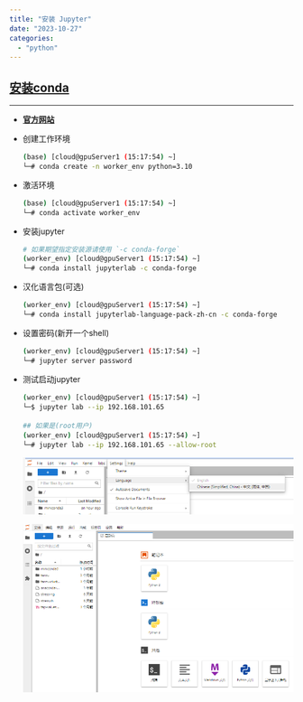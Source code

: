 ```yaml
---
title: "安装 Jupyter"
date: "2023-10-27"
categories: 
  - "python"
---
```


## **[安装conda](http://www.dev-share.top/2023/10/26/%e5%ae%89%e8%a3%85miniconda/ "安装conda")**

* * *

- **[官方网站](https://jupyter.org/install "官方网站")**
    
- 创建工作环境
    
    ```bash
    (base) [cloud@gpuServer1 (15:17:54) ~]
    └─# conda create -n worker_env python=3.10
    
    ```
    
- 激活环境
    
    ```bash
    (base) [cloud@gpuServer1 (15:17:54) ~]
    └─# conda activate worker_env
    
    ```
    
- 安装jupyter
    
    ```bash
    # 如果期望指定安装源请使用 `-c conda-forge`
    (worker_env) [cloud@gpuServer1 (15:17:54) ~]
    └─# conda install jupyterlab -c conda-forge
    
    ```
    
- 汉化语言包(可选)
    
    ```bash
    (worker_env) [cloud@gpuServer1 (15:17:54) ~]
    └─# conda install jupyterlab-language-pack-zh-cn -c conda-forge
    ```
    
- 设置密码(新开一个shell)
    
    ```bash
    (worker_env) [cloud@gpuServer1 (15:17:54) ~]
    └─# jupyter server password
    ```
    
- 测试启动jupyter
    
    ```bash
    (worker_env) [cloud@gpuServer1 (15:17:54) ~]
    └─$ jupyter lab --ip 192.168.101.65
    
    ## 如果是(root用户)
    (worker_env) [cloud@gpuServer1 (15:17:54) ~]
    └─# jupyter lab --ip 192.168.101.65 --allow-root
    
    ```
    
    ![](images/LangChain01.png)
    
    ![](images/LangChain02.png)
